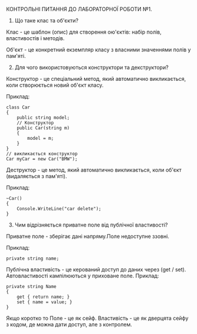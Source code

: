 КОНТРОЛЬНІ ПИТАННЯ ДО ЛАБОРАТОРНОЇ РОБОТИ №1.

1) Що таке клас та об'єкти?

Клас - це шаблон (опис) для створення ою'єктів: 
       набір полів, властивостів і методів.

Об'єкт - це конкретний екземпляр класу з власними значеннями полів у пам'яті.

2) Для чого використовуються конструктори та декструктори?

Конструктор - це спеціальний метод, який автоматично викликається, коли створюється новий об'єкт класу.

Приклад:
```
class Car
{
    public string model;
    // Конструктор
    public Car(string m)
    {
        model = m;
    }
}
// викликається конструктор
Car myCar = new Car("BMW");  
```

Деструктор - це метод, який автоматично викликається, коли об'єкт (видаляється з пам'яті).

Приклад:
```
~Car()
{
    Console.WriteLine("car delete");
}
```

3) Чим відрізняється приватне поле від публічної властивості?

Приватне поле - зберігає дані напряму.Поле недоступне ззовні.

Приклад:
```
private string name;
```

Публічна властивість - це керований доступ до даних через (get / set). 
                       Автовластивості кампілюються у приховане поле.
Приклад:
```
private string Name
{
    get { return name; }
    set { name = value; }
}   
```       

Якщо коротко то Поле - це як сейф.
                Властивість - це як дверцята сейфу з кодом,
                              де можна дати доступ, але з контролем.
